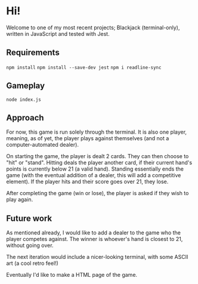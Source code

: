 # Hi! 
Welcome to one of my most recent projects; Blackjack (terminal-only), written in JavaScript and tested with Jest.

## Requirements
```npm install```
```npm install --save-dev jest```
```npm i readline-sync```

## Gameplay
```node index.js```

## Approach

For now, this game is run solely through the terminal. It is also one player, meaning, as of yet, the player plays against themselves (and not a computer-automated dealer). 

On starting the game, the player is dealt 2 cards. They can then choose to "hit" or "stand". Hitting deals the player another card, if their current hand's points is currently below 21 (a valid hand). Standing essentially ends the game (with the eventual addition of a dealer, this will add a competitive element). If the player hits and their score goes over 21, they lose. 

After completing the game (win or lose), the player is asked if they wish to play again.

## Future work
As mentioned already, I would like to add a dealer to the game who the player competes against. The winner is whoever's hand is closest to 21, without going over.

The next iteration would include a nicer-looking terminal, with some ASCII art (a cool retro feel!)

Eventually I'd like to make a HTML page of the game.